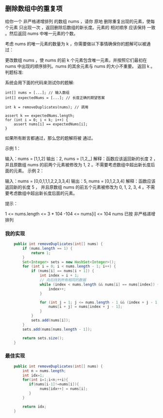 ## 删除数组中的重复项

给你一个 非严格递增排列 的数组 nums ，请你 原地 删除重复出现的元素，使每个元素 只出现一次 ，返回删除后数组的新长度。元素的 相对顺序 应该保持 一致 。然后返回 nums 中唯一元素的个数。

考虑 nums 的唯一元素的数量为 k ，你需要做以下事情确保你的题解可以被通过：

更改数组 nums ，使 nums 的前 k 个元素包含唯一元素，并按照它们最初在 nums 中出现的顺序排列。nums 的其余元素与 nums 的大小不重要。
返回 k 。
判题标准:

系统会用下面的代码来测试你的题解:

```
int[] nums = [...]; // 输入数组
int[] expectedNums = [...]; // 长度正确的期望答案

int k = removeDuplicates(nums); // 调用

assert k == expectedNums.length;
for (int i = 0; i < k; i++) {
    assert nums[i] == expectedNums[i];
}
```

如果所有断言都通过，那么您的题解将被 通过。

 

示例 1：

输入：nums = [1,1,2]
输出：2, nums = [1,2,_]
解释：函数应该返回新的长度 2 ，并且原数组 nums 的前两个元素被修改为 1, 2 。不需要考虑数组中超出新长度后面的元素。
示例 2：

输入：nums = [0,0,1,1,1,2,2,3,3,4]
输出：5, nums = [0,1,2,3,4]
解释：函数应该返回新的长度 5 ， 并且原数组 nums 的前五个元素被修改为 0, 1, 2, 3, 4 。不需要考虑数组中超出新长度后面的元素。
 

提示：

1 <= nums.length <= 3 * 104
-104 <= nums[i] <= 104
nums 已按 非严格递增 排列

### 我的实现
```java
    public int removeDuplicates(int[] nums) {
        if (nums.length == 1) {
            return 1;
        }
        Set<Integer> sets = new HashSet<Integer>();
        for (int i = 0; i < nums.length - 1; i++) {
            if (nums[i] == nums[i + 1]) {
                int index = i + 1;
                // 向后找到所有相同的数据
                while (index < nums.length && nums[i] == nums[index]) {
                    index++;
                }

                for (int j = 1; j <= nums.length - 1 && (index + j - 1) < nums.length; j++) {
                    nums[i + j] = nums[index + j - 1];
                }
            }
            sets.add(nums[i]);
        }
        sets.add(nums[nums.length - 1]);

        return sets.size();
    }
```

### 最佳实现
```java
    public int removeDuplicates(int[] nums) {
        int n = nums.length;
        int idx=1;
        for(int i=1;i<n;++i){
           if(nums[i-1]!=nums[i]){
                nums[idx++] = nums[i];
           }
        }

        return idx;
    }
```

